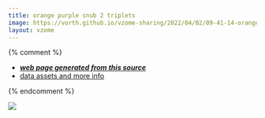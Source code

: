 ```yaml
---
title: orange purple snub 2 triplets
image: https://vorth.github.io/vzome-sharing/2022/04/02/09-41-14-orange-purple-snub-2-triplets/orange-purple-snub-2-triplets.png
layout: vzome
---
```


{% comment %}
 - [***web page generated from this source***][post]
 - [data assets and more info][github]

[post]: <https://vorth.github.io/vzome-sharing/2022/04/02/orange-purple-snub-2-triplets-09-41-14.html>
[github]: <https://github.com/vorth/vzome-sharing/tree/main/2022/04/02/09-41-14-orange-purple-snub-2-triplets/>
{% endcomment %}

<vzome-viewer style="width: 100%; height: 65vh;"
       src="https://vorth.github.io/vzome-sharing/2022/04/02/09-41-14-orange-purple-snub-2-triplets/orange-purple-snub-2-triplets.vZome" >
  <img src="https://vorth.github.io/vzome-sharing/2022/04/02/09-41-14-orange-purple-snub-2-triplets/orange-purple-snub-2-triplets.png" />
</vzome-viewer>